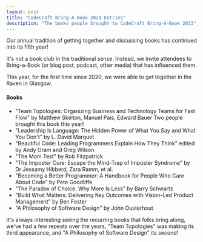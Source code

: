 ```yaml
---
layout: post
title: "CodeCraft Bring-A-Book 2023 Entries"
description: "The books people brought to CodeCraft Bring-A-Book 2023"
---
```


Our annual tradition of getting together and discussing books has continued into its fifth year!

It's not a book club in the traditional sense. Instead, we invite attendees to Bring-a-Book (or blog post, podcast, other media) that has influenced them.

This year, for the first time since 2020, we were able to get together in the Raven in Glasgow.

#### Books

 * "Team Topologies: Organizing Business and Technology Teams for Fast Flow" by Matthew Skelton, Manuel Pais, Edward Bauer
   Two people brought this book this year!
 * "Leadership Is Language: The Hidden Power of What You Say and What You Don't" by L. David Marquet
 * "Beautiful Code: Leading Programmers Explain How They Think" edited by Andy Oram and Greg Wilson
 * "The Mom Test" by Rob Fitzpatrick
 * "The Imposter Cure: Escape the Mind-Trap of Imposter Syndrome" by Dr Jessamy Hibberd, Zara Ramm, et al.
 * "Becoming a Better Programmer: A Handbook for People Who Care About Code" by Pete Goodliffe
 * "The Paradox of Choice: Why More Is Less" by Barry Schwartz
 * "Build What Matters: Delivering Key Outcomes with Vision-Led Product Management" by Ben Foster
 * "A Philosophy of Software Design" by John Ousterhout

It's always interesting seeing the recurring books that folks bring along, we've had a few repeats over the years, "Team Topologies" was making its third appearance, and "A Philosophy of Software Design" its second!